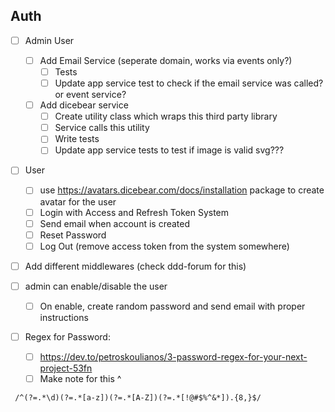 ## Auth

- [ ] Admin User

  - [ ] Add Email Service (seperate domain, works via events only?)
    - [ ] Tests
    - [ ] Update app service test to check if the email service was called? or event service?
  - [ ] Add dicebear service
    - [ ] Create utility class which wraps this third party library
    - [ ] Service calls this utility
    - [ ] Write tests
    - [ ] Update app service tests to test if image is valid svg???

- [ ] User

  - [ ] use https://avatars.dicebear.com/docs/installation package to create avatar for the user
  - [ ] Login with Access and Refresh Token System
  - [ ] Send email when account is created
  - [ ] Reset Password
  - [ ] Log Out (remove access token from the system somewhere)

- [ ] Add different middlewares (check ddd-forum for this)
- [ ] admin can enable/disable the user

  - [ ] On enable, create random password and send email with proper instructions

- [ ] Regex for Password:
  - [ ] https://dev.to/petroskoulianos/3-password-regex-for-your-next-project-53fn
  - [ ] Make note for this ^

```
 /^(?=.*\d)(?=.*[a-z])(?=.*[A-Z])(?=.*[!@#$%^&*]).{8,}$/
```
